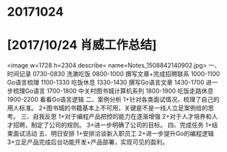 # 20171024

# [2017/10/24 肖威工作总结]
<image w=1728 h=2304 describe= name=Notes_1508842140902.jpg>
一、时间记录
0730-0830 洗漱吃饭
0800-1000 撰写文章+完成招聘联系
1000-1100 Go语言梳理
1100-1330 吃饭休息
1330-1430 撰写Go语言文章
1430-1700 进一步梳理Go语言
1700-1800 中关村图书城计算机系列
1800-1900 吃饭走路休息
1900-2200 看看Go语言逻辑
二、案例分析
1+针对各类面试情况，梳理了自己的用人标准。
2+图书城的书籍基本上不可用，关键是不是一线人立足案例给的思考。
三、自我反思
1+对于编程产品把控的能力在逐渐增强
2+对于人才培养和人才招聘，制定了公司的规则。
3+进一步明确了公司的目标。
四、完成任务
1+结束面试活动
五、明日安排
1+安排洽谈新入职员工
2+进一步提升Go的编程逻辑
3+立足产品完成后台功能开发+产品部署，实现可见的盈利。
